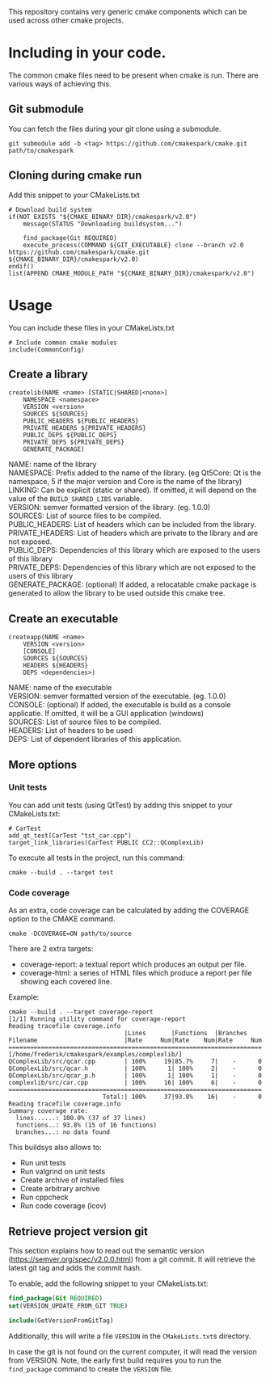 This repository contains very generic cmake components which can be used across other cmake projects.

# Including in your code.
The common cmake files need to be present when cmake is run.
There are various ways of achieving this.

## Git submodule
You can fetch the files during your git clone using a submodule.
```
git submodule add -b <tag> https://github.com/cmakespark/cmake.git path/to/cmakespark
```

## Cloning during cmake run
Add this snippet to your CMakeLists.txt
```
# Download build system
if(NOT EXISTS "${CMAKE_BINARY_DIR}/cmakespark/v2.0")
    message(STATUS "Downloading buildsystem...")

    find_package(Git REQUIRED)
    execute_process(COMMAND ${GIT_EXECUTABLE} clone --branch v2.0 https://github.com/cmakespark/cmake.git ${CMAKE_BINARY_DIR}/cmakespark/v2.0)
endif()
list(APPEND CMAKE_MODULE_PATH "${CMAKE_BINARY_DIR}/cmakespark/v2.0")
```

# Usage

You can include these files in your CMakeLists.txt
```
# Include common cmake modules
include(CommonConfig)
```

## Create a library

```
createlib(NAME <name> [STATIC|SHARED|<none>]
    NAMESPACE <namespace>
    VERSION <version>
    SOURCES ${SOURCES}
    PUBLIC_HEADERS ${PUBLIC_HEADERS}
    PRIVATE_HEADERS ${PRIVATE_HEADERS}
    PUBLIC_DEPS ${PUBLIC_DEPS}
    PRIVATE_DEPS ${PRIVATE_DEPS}
    GENERATE_PACKAGE)
```
NAME: name of the library  
NAMESPACE: Prefix added to the name of the library. (eg Qt5Core: Qt is the namespace, 5 if the major version and Core is the name of the library)  
LINKING: Can be explicit (static or shared). If omitted, it will depend on the value of the ```BUILD_SHARED_LIBS``` variable.  
VERSION: semver formatted version of the library. (eg. 1.0.0)  
SOURCES: List of source files to be compiled.  
PUBLIC_HEADERS: List of headers which can be included from the library.  
PRIVATE_HEADERS: List of headers which are private to the library and are not exposed.  
PUBLIC_DEPS: Dependencies of this library which are exposed to the users of this library  
PRIVATE_DEPS: Dependencies of this library which are not exposed to the users of this library  
GENERATE_PACKAGE: (optional) If added, a relocatable cmake package is generated to allow the library to be used outside this cmake tree.

## Create an executable

```
createapp(NAME <name>
    VERSION <version>
    [CONSOLE]
    SOURCES ${SOURCES}
    HEADERS ${HEADERS}
    DEPS <dependencies>)
```
NAME: name of the executable  
VERSION: semver formatted version of the executable. (eg. 1.0.0)  
CONSOLE: (optional) If added, the executable is build as a console applicatie. If omitted, it will be a GUI application (windows)  
SOURCES: List of source files to be compiled.  
HEADERS: List of headers to be used  
DEPS: List of dependent libraries of this application.  

## More options

### Unit tests

You can add unit tests (using QtTest) by adding this snippet to your CMakeLists.txt:

```
# CarTest
add_qt_test(CarTest "tst_car.cpp")
target_link_libraries(CarTest PUBLIC CC2::QComplexLib)

```

To execute all tests in the project, run this command:

```
cmake --build . --target test
```

### Code coverage

As an extra, code coverage can be calculated by adding the COVERAGE option to the CMAKE command.
```
cmake -DCOVERAGE=ON path/to/source
```

There are 2 extra targets:
- coverage-report: a textual report which produces an output per file.
- coverage-html: a series of HTML files which produce a report per file showing each covered line.

Example:
```
cmake --build . --target coverage-report
[1/1] Running utility command for coverage-report
Reading tracefile coverage.info
                                |Lines       |Functions  |Branches    
Filename                        |Rate     Num|Rate    Num|Rate     Num
======================================================================
[/home/frederik/cmakespark/examples/complexlib/]
QComplexLib/src/qcar.cpp        | 100%     19|85.7%     7|    -      0
QComplexLib/src/qcar.h          | 100%      1| 100%     2|    -      0
QComplexLib/src/qcar_p.h        | 100%      1| 100%     1|    -      0
complexlib/src/car.cpp          | 100%     16| 100%     6|    -      0
======================================================================
                          Total:| 100%     37|93.8%    16|    -      0
Reading tracefile coverage.info
Summary coverage rate:
  lines......: 100.0% (37 of 37 lines)
  functions..: 93.8% (15 of 16 functions)
  branches...: no data found
```

This buildsys also allows to:
- Run unit tests
- Run valgrind on unit tests
- Create archive of installed files
- Create arbitrary archive
- Run cppcheck
- Run code coverage (lcov)


## Retrieve project version git

This section explains how to read out the semantic version (https://semver.org/spec/v2.0.0.html) from a git commit.
It will retrieve the latest git tag and adds the commit hash.

To enable, add the following snippet to your CMakeLists.txt:

```cmake
find_package(Git REQUIRED)
set(VERSION_UPDATE_FROM_GIT TRUE)

include(GetVersionFromGitTag)

```
Additionally, this will write a file `VERSION` in the `CMakeLists.txt`s directory.

In case the git is not found on the current computer, it will read the version from VERSION.
Note, the early first build requires you to run the `find_package` command to create the `VERSION` file.
